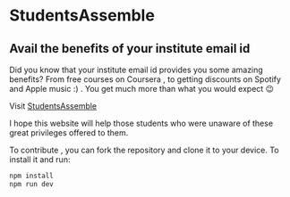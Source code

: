 # StudentsAssemble

## Avail the benefits of your institute email id
Did you know that your institute email id provides you some amazing benefits? From free courses on Coursera , to getting discounts on Spotify and Apple music :) . You get much more than what you would expect :wink:

Visit [StudentsAssemble](https://students-assemble.tech)

I hope this website will help those students who were unaware of these great privileges offered to them.

To contribute , you can fork the repository and clone it to your device.
To install it and run:

```sh
npm install
npm run dev
```
